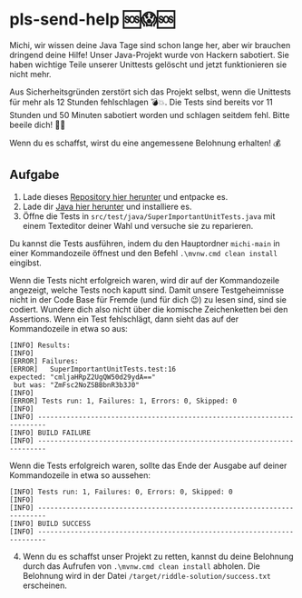 # pls-send-help 🆘😱🆘

Michi, wir wissen deine Java Tage sind schon lange her, aber wir brauchen dringend deine Hilfe! Unser Java-Projekt wurde von Hackern sabotiert. Sie haben wichtige Teile unserer Unittests gelöscht und jetzt funktionieren sie nicht mehr.

Aus Sicherheitsgründen zerstört sich das Projekt selbst, wenn die Unittests für mehr als 12 Stunden fehlschlagen 💣💥. Die Tests sind bereits vor 11 Stunden und 50 Minuten sabotiert worden und schlagen seitdem fehl. Bitte beeile dich! 🏃‍♂️

Wenn du es schaffst, wirst du eine angemessene Belohnung erhalten! 💰

## Aufgabe
1. Lade dieses [Repository hier herunter](https://github.com/RecklessRiddleRequester/michi/archive/refs/heads/main.zip) und entpacke es.
2. Lade dir [Java hier herunter](https://aka.ms/download-jdk/microsoft-jdk-21.0.3-windows-x64.msi) und installiere es.
3. Öffne die Tests in `src/test/java/SuperImportantUnitTests.java` mit einem Texteditor deiner Wahl und versuche sie zu reparieren.

Du kannst die Tests ausführen, indem du den Hauptordner `michi-main` in einer Kommandozeile öffnest und den Befehl `.\mvnw.cmd clean install` eingibst.

Wenn die Tests nicht erfolgreich waren, wird dir auf der Kommandozeile angezeigt, welche Tests noch kaputt sind. Damit unsere Testgeheimnisse nicht in der Code Base für Fremde (und für dich 😉) zu lesen sind, sind sie codiert. Wundere dich also nicht über die komische Zeichenketten bei den Assertions. Wenn ein Test fehlschlägt, dann sieht das auf der Kommandozeile in etwa so aus:
```shell
[INFO] Results:
[INFO] 
[ERROR] Failures: 
[ERROR]   SuperImportantUnitTests.test:16 
expected: "cmljaHRpZ2UgQW50d29ydA=="
 but was: "ZmFsc2NoZSBBbnR3b3J0"
[INFO] 
[ERROR] Tests run: 1, Failures: 1, Errors: 0, Skipped: 0
[INFO] 
[INFO] ------------------------------------------------------------------------
[INFO] BUILD FAILURE
[INFO] ------------------------------------------------------------------------
```

Wenn die Tests erfolgreich waren, sollte das Ende der Ausgabe auf deiner Kommandozeile in etwa so aussehen:
```shell
[INFO] Tests run: 1, Failures: 0, Errors: 0, Skipped: 0
[INFO] 
[INFO] ------------------------------------------------------------------------
[INFO] BUILD SUCCESS
[INFO] ------------------------------------------------------------------------
```
4. Wenn du es schaffst unser Projekt zu retten, kannst du deine Belohnung durch das Aufrufen von `.\mvnw.cmd clean install` abholen. Die Belohnung wird in der Datei `/target/riddle-solution/success.txt` erscheinen.
